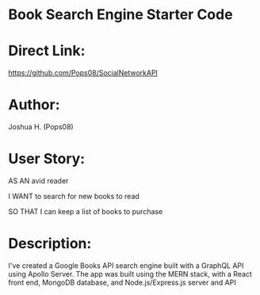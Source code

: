 # Book Search Engine Starter Code

Direct Link:
======
https://github.com/Pops08/SocialNetworkAPI

Author:
======
Joshua H. (Pops08)


User Story:
======
AS AN avid reader

I WANT to search for new books to read

SO THAT I can keep a list of books to purchase


Description:
======
I've created a Google Books API search engine built with a GraphQL API using Apollo Server. The app was built using the MERN stack, with a React front end, MongoDB database, and Node.js/Express.js server and API
